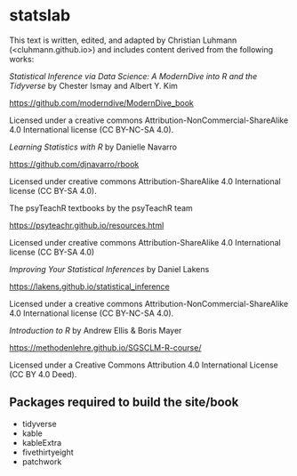 # statslab

This text is written, edited, and adapted by Christian Luhmann (<cluhmann.github.io>) and includes content derived from the following works:

_Statistical Inference via Data Science: A ModernDive into R and the Tidyverse_ by Chester Ismay and Albert Y. Kim

https://github.com/moderndive/ModernDive_book

Licensed under a creative commons Attribution-NonCommercial-ShareAlike 4.0 International license (CC BY-NC-SA 4.0).

_Learning Statistics with R_ by Danielle Navarro

https://github.com/djnavarro/rbook

Licensed under creative commons Attribution-ShareAlike 4.0 International license (CC BY-SA 4.0).

The psyTeachR textbooks by the psyTeachR team

https://psyteachr.github.io/resources.html

Licensed under creative commons Attribution-ShareAlike 4.0 International license (CC BY-SA 4.0)

_Improving Your Statistical Inferences_ by Daniel Lakens

https://lakens.github.io/statistical_inference

Licensed under a creative commons Attribution-NonCommercial-ShareAlike 4.0 International license (CC BY-NC-SA 4.0).


_Introduction to R_ by Andrew Ellis & Boris Mayer

https://methodenlehre.github.io/SGSCLM-R-course/

Licensed under a Creative Commons Attribution 4.0 International License (CC BY 4.0 Deed).

## Packages required to build the site/book
- tidyverse
- kable
- kableExtra
- fivethirtyeight
- patchwork